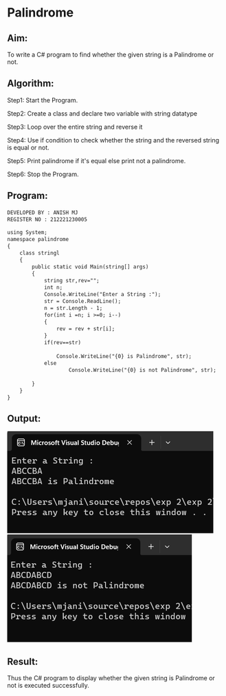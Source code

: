 # Palindrome


## Aim:
To write a C# program to find whether the given string is a Palindrome or not.
## Algorithm:

Step1: Start the Program.

Step2: Create a class and declare two variable with string datatype

Step3: Loop over the entire string and reverse it

Step4:
Use if condition to check whether the string and the reversed string is equal or not.

Step5: Print palindrome if it's equal else print not a palindrome.

Step6: Stop the Program.

## Program:

~~~
DEVELOPED BY : ANISH MJ
REGISTER NO : 212221230005
~~~
~~~
using System;
namespace palindrome
{
    class stringl
    {
        public static void Main(string[] args)
        {
            string str,rev="";
            int n;
            Console.WriteLine("Enter a String :");
            str = Console.ReadLine();
            n = str.Length - 1;
            for(int i =n; i >=0; i--)
            {
                rev = rev + str[i];
            }
            if(rev==str)
            
                Console.WriteLine("{0} is Palindrome", str);
            else
                    Console.WriteLine("{0} is not Palindrome", str);
            
        }
    }
}
~~~

## Output:
![no](pal.png)
![no](not.png)

## Result:
Thus the C# program to display whether the given string is Palindrome or not is executed successfully.
